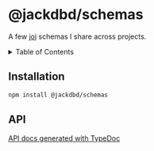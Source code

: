 # @jackdbd/schemas

A few [joi](https://github.com/hapijs/joi) schemas I share across projects.

<!-- START doctoc generated TOC please keep comment here to allow auto update -->
<!-- DON'T EDIT THIS SECTION, INSTEAD RE-RUN doctoc TO UPDATE -->
<details><summary>Table of Contents</summary>

- [Installation](#installation)
- [API](#api)

<!-- END doctoc generated TOC please keep comment here to allow auto update -->
</details>

## Installation

```sh
npm install @jackdbd/schemas
```

## API

[API docs generated with TypeDoc](https://jackdbd.github.io/calderone/schemas/)
